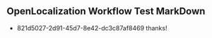 ## OpenLocalization Workflow Test MarkDown
* 821d5027-2d91-45d7-8e42-dc3c87af8469 
thanks!<!--HONumber=Mar16_HO2-->
